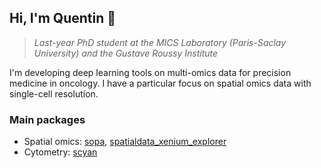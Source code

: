 <h2>Hi, I'm Quentin 👋</h2>

> *Last-year PhD student at the MICS Laboratory (Paris-Saclay University) and the Gustave Roussy Institute*
<p>I'm developing deep learning tools on multi-omics data for precision medicine in oncology. I have a particular focus on spatial omics data with single-cell resolution.</p>

### Main packages
- Spatial omics: [sopa](https://github.com/gustaveroussy/sopa), [spatialdata_xenium_explorer](https://github.com/quentinblampey/spatialdata_xenium_explorer)
- Cytometry: [scyan](https://github.com/MICS-Lab/scyan)
